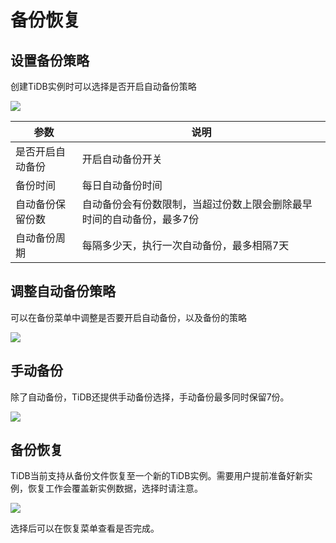 

# 备份恢复


## 设置备份策略

创建TiDB实例时可以选择是否开启自动备份策略

![](http://tidb-docs.cn-bj.ufileos.com/backup001.png)


| 参数| 说明 | 
| ------ | -------- | 
| 是否开启自动备份    |   开启自动备份开关  | 
|备份时间 |每日自动备份时间|
|自动备份保留份数|自动备份会有份数限制，当超过份数上限会删除最早时间的自动备份，最多7份|
|自动备份周期|每隔多少天，执行一次自动备份，最多相隔7天|



## 调整自动备份策略

可以在备份菜单中调整是否要开启自动备份，以及备份的策略

![](http://tidb-docs.cn-bj.ufileos.com/backup002.png)


## 手动备份

除了自动备份，TiDB还提供手动备份选择，手动备份最多同时保留7份。

![](http://tidb-docs.cn-bj.ufileos.com/backup003.png)

## 备份恢复

TiDB当前支持从备份文件恢复至一个新的TiDB实例。需要用户提前准备好新实例，恢复工作会覆盖新实例数据，选择时请注意。

![](http://tidb-docs.cn-bj.ufileos.com/backup004.png)

选择后可以在恢复菜单查看是否完成。

